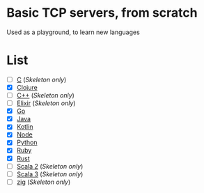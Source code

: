 # Basic TCP servers, from scratch

Used as a playground, to learn new languages

# List

- [ ] [C](./c) (_Skeleton only_)
- [x] [Clojure](./clojure)
- [ ] [C++](./cpp) (_Skeleton only_)
- [ ] [Elixir](./elixir) (_Skeleton only_)
- [x] [Go](./go)
- [x] [Java](./java)
- [x] [Kotlin](./kotlin)
- [x] [Node](./node)
- [x] [Python](./python)
- [x] [Ruby](./ruby)
- [x] [Rust](./rust)
- [ ] [Scala 2](./scala2) (_Skeleton only_)
- [ ] [Scala 3](./scala3) (_Skeleton only_)
- [ ] [zig](./zig) (_Skeleton only_)